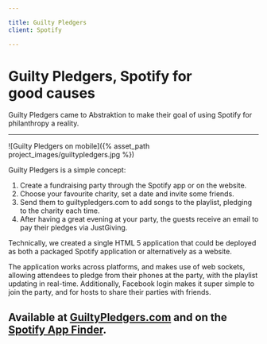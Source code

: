 ```yaml
---

title: Guilty Pledgers
client: Spotify

---
```


# Guilty Pledgers, Spotify for good&nbsp;causes

Guilty Pledgers came to Abstraktion to make their goal of using Spotify for philanthropy a reality.

---

![Guilty Pledgers on mobile]({% asset_path project_images/guiltypledgers.jpg %})

Guilty Pledgers is a simple concept:

1. Create a fundraising party through the Spotify app or on the website.
2. Choose your favourite charity, set a date and invite some friends.
3. Send them to guiltypledgers.com to add songs to the playlist, pledging to the charity each time.
4. After having a great evening at your party, the guests receive an email to pay their pledges via JustGiving.

Technically, we created a single HTML 5 application that could be deployed as both a packaged Spotify application or alternatively as a website.

The application works across platforms, and makes use of web sockets, allowing attendees to pledge from their phones at the party, with the playlist updating in real-time. Additionally, Facebook login makes it super simple to join the party, and for hosts to share their parties with friends.

## Available at [GuiltyPledgers.com](http://guiltypledgers.com) and on the [Spotify App Finder](spotify:app:guilty-pledgers).
